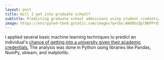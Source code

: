 ```yaml
---
layout: post
title: Will I get into graduate school?
subtitle: Predicting graduate school admissions using student credentials.
image: https://encrypted-tbn0.gstatic.com/images?q=tbn:ANd9GcQplNKPPr0IPQgUovSMUMiZlpDMWf34VNmPqyTQJa0jenTAFuxH&s
---
```



I applied several basic machine learning techniques to predict an individual's [chance of getting into a university given their academic credentials.](https://github.com/joekrinke15/PredictingAdmissions/blob/master/College%20Admit%20Project%20.ipynb) The analysis was done in Python using libraries like Pandas, NumPy, sklearn, and matplotlib.


